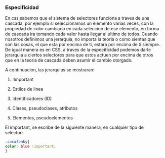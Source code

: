 ### Especificidad
En css sabemos que el sistema de selectores funciona a traves de una cascada, por ejemplo si seleccionamos un elemento varias veces, con la propiedad de color cambiada en cada seleccion de ese elemento, en forma de cascada ira tomando cada valor hasta llegar al ultimo de todos.
Cuando nosotros definimos una jerarquia, no importa la teoria o como sientas que son las cosas, el que esta por encima de ti, estara por encima de ti siempre. De igual manera es en CSS, a traves de la especificidad podemos darle jerarquia a ciertos selectores para que estos actuen por encima de otros que en la teoria de cascada deben asumir el cambio otorgado.

A continuacion, las jerarquias se mostraran:

1. !Important

2. Estilos de linea

3. Identificadores (ID)

4. Clases, pseudoclases, atributos

5. Elementos, pseudoelementos

El important, se escribe de la siguiente manera, en cualquier tipo de selector:

```css
.cocafonky{
color: blue !important;
} 

```